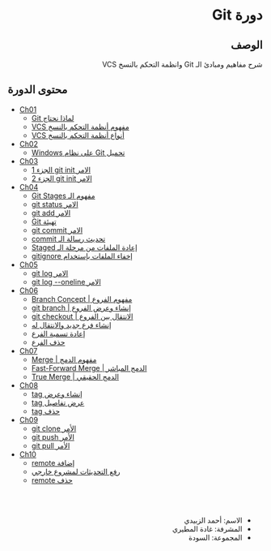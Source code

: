 # <div dir="rtl">دورة Git</div>

## <div dir="rtl">الوصف</div>
<div dir="rtl">شرح مفاهيم ومبادئ الـ Git وانظمة التحكم بالنسخ VCS</div>

## محتوى الدورة

- [Ch01](#Ch01)
  * [<div dir="rtl">لماذا نحتاج Git</div>](#Ch01_01)
  * [<div dir="rtl">مفهوم أنظمة التحكم بالنسخ VCS</div>](#Ch01_02)
  * [<div dir="rtl">أنواع أنظمة التحكم بالنسخ VCS</div>](#Ch01_03)
- [Ch02](#Ch02)
  * [<div dir="rtl">تحميل Git على نظام Windows</div>](#Ch02_01)
- [Ch03](#Ch03)
  * [<div dir="rtl">الامر git init الجزء 1</div>](#Ch03_01)
  * [<div dir="rtl">الامر git init الجزء 2</div>](#Ch03_02)
- [Ch04](#Ch04)
  * [<div dir="rtl">مفهوم الـ Git Stages</div>](#Ch04_01)
  * [<div dir="rtl">الامر git status</div>](#Ch04_02)
  * [<div dir="rtl">الامر git add</div>](#Ch04_03)
  * [<div dir="rtl">تهيئة Git</div>](#Ch04_04)
  * [<div dir="rtl">الامر git commit</div>](#Ch04_05)
  * [<div dir="rtl">تحديث رسالة الـ commit</div>](#Ch04_06)
  * [<div dir="rtl">إعادة الملفات من مرحلة الـ Staged</div>](#Ch04_07)
  * [<div dir="rtl">إخفاء الملفات بإستخدام gitignore</div>](#Ch04_08)
- [Ch05](#Ch05)
  * [<div dir="rtl">الامر git log</div>](#Ch05_01)
  * [<div dir="rtl">الامر git log --oneline</div>](#Ch05_02)
- [Ch06](#Ch06)
  * [<div dir="rtl">مفهوم الفروع | Branch Concept</div>](#Ch06_01)
  * [<div dir="rtl">إنشاء وعرض الفروع | git branch</div>](#Ch06_02)
  * [<div dir="rtl">الانتقال بين الفروع | git checkout</div>](#Ch06_03)
  * [<div dir="rtl">إنشاء فرع جديد والانتقال له</div>](#Ch06_04)
  * [<div dir="rtl">إعادة تسمية الفرع</div>](#Ch06_05)
  * [<div dir="rtl">حذف الفرع</div>](#Ch06_06)
- [Ch07](#Ch07)
  * [<div dir="rtl">مفهوم الدمج | Merge</div>](#Ch07_01)
  * [<div dir="rtl">الدمج المباشر | Fast-Forward Merge</div>](#Ch07_02)
  * [<div dir="rtl">الدمج الحقيقي | True Merge</div>](#Ch07_03)
- [Ch08](#Ch08)
  * [<div dir="rtl">إنشاء وعرض tag</div>](#Ch08_01)
  * [<div dir="rtl">عرض تفاصيل tag</div>](#Ch08_02)
  * [<div dir="rtl">حذف tag</div>](#Ch08_03)
- [Ch09](#Ch09)
  * [<div dir="rtl">الأمر git clone</div>](#Ch09_01)
  * [<div dir="rtl">الأمر git push</div>](#Ch09_02)
  * [<div dir="rtl">الأمر git pull</div>](#Ch09_03)
- [Ch10](#Ch10)
  * [<div dir="rtl">إضافة remote</div>](#Ch10_01)
  * [<div dir="rtl">رفع التحديثات لمشروع خارجي</div>](#Ch10_02)
  * [<div dir="rtl">حذف remote</div>](#Ch10_03)


<br>
<br>
<div dir="rtl">

- الاسم: أحمد الزبيدي
- المشرفة: غادة المطيري
- المجموعة: السودة
</div>

[Ch01_01]: Ch01/01.md
[Ch01_02]: Ch01/02.md
[Ch01_03]: Ch01/03.md

[Ch02_01]: Ch02/01.md

[Ch03_01]: Ch03/01.md
[Ch03_02]: Ch03/02.md

[Ch04_01]: Ch04/01.md
[Ch04_02]: Ch04/02.md
[Ch04_03]: Ch04/03.md
[Ch04_04]: Ch04/04.md
[Ch04_05]: Ch04/05.md
[Ch04_06]: Ch04/06.md
[Ch04_07]: Ch04/07.md
[Ch04_08]: Ch04/08.md

[Ch05_01]: Ch05/01.md
[Ch05_02]: Ch05/02.md

[Ch06_01]: Ch06/01.md
[Ch06_02]: Ch06/02.md
[Ch06_03]: Ch06/03.md
[Ch06_04]: Ch06/04.md
[Ch06_05]: Ch06/05.md
[Ch06_06]: Ch06/06.md

[Ch07_01]: Ch07/01.md
[Ch07_02]: Ch07/02.md
[Ch07_03]: Ch07/03.md

[Ch08_01]: Ch08/01.md
[Ch08_02]: Ch08/02.md
[Ch08_03]: Ch08/03.md

[Ch09_01]: Ch09/01.md
[Ch09_02]: Ch09/02.md
[Ch09_03]: Ch09/03.md

[Ch10_01]: Ch10/01.md
[Ch10_02]: Ch10/02.md
[Ch10_03]: Ch10/03.md